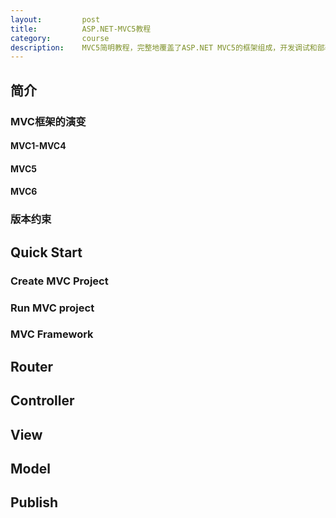 ```yaml
---
layout:         post
title:          ASP.NET-MVC5教程
category:       course
description:    MVC5简明教程，完整地覆盖了ASP.NET MVC5的框架组成，开发调试和部署排错。
---
```


## 简介

### MVC框架的演变

#### MVC1-MVC4

#### MVC5

#### MVC6

### 版本约束

## Quick Start

### Create MVC Project

### Run MVC project

### MVC Framework

## Router

## Controller

## View

## Model

## Publish
